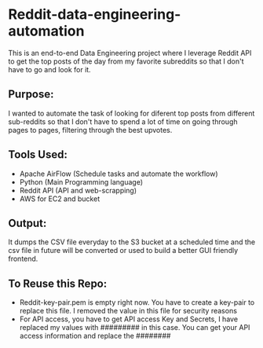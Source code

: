 # Reddit-data-engineering-automation
This is an end-to-end Data Engineering project where I leverage Reddit API to get the top posts of the day from my favorite subreddits so that I don't have to go and look for it.  

## Purpose:
I wanted to automate the task of looking for diferent top posts from different sub-reddits so that I don't have to spend a lot of time on going through pages to pages, filtering through the best upvotes.

## Tools Used:
* Apache AirFlow (Schedule tasks and automate the workflow)
* Python (Main Programming language)
* Reddit API (API and web-scrapping)
* AWS for EC2 and bucket

## Output: 
It dumps the CSV file everyday to the S3 bucket at a scheduled time and the csv file in future will be converted or used to build a better GUI friendly frontend.

## To Reuse this Repo:
* Reddit-key-pair.pem is empty right now. You have to create a key-pair to replace this file. I removed the value in this file for security reasons
* For API access, you have to get API access Key and Secrets, I have replaced my values with ######### in this case. You can get your API access information and replace the ########
